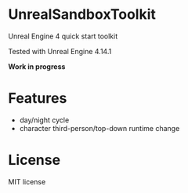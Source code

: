 # UnrealSandboxToolkit

Unreal Engine 4 quick start toolkit

 Tested with Unreal Engine 4.14.1

**Work in progress**


# Features
* day/night cycle
* character third-person/top-down runtime change


# License
MIT license
